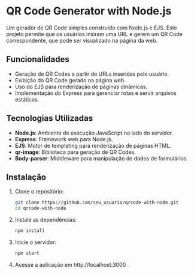 # QR Code Generator with Node.js

Um gerador de QR Code simples construído com Node.js e EJS. Este projeto permite que os usuários insiram uma URL e gerem um QR Code correspondente, que pode ser visualizado na página da web.

## Funcionalidades

- Geração de QR Codes a partir de URLs inseridas pelo usuário.
- Exibição do QR Code gerado na página web.
- Uso do EJS para renderização de páginas dinâmicas.
- Implementação do Express para gerenciar rotas e servir arquivos estáticos.

## Tecnologias Utilizadas

- **Node.js**: Ambiente de execução JavaScript no lado do servidor.
- **Express**: Framework web para Node.js.
- **EJS**: Motor de templating para renderização de páginas HTML.
- **qr-image**: Biblioteca para geração de QR Codes.
- **Body-parser**: Middleware para manipulação de dados de formulários.

## Instalação

1. Clone o repositório:

   ```bash
   git clone https://github.com/seu_usuario/qrcode-with-node.git
   cd qrcode-with-node

2. Instale as dependências:

    ```bash
    npm install

3. Inicie o servidor:

    ```bash
    npm start

4. Acesse a aplicação em http://localhost:3000 .